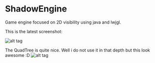 # ShadowEngine
Game engine focused on 2D visibility using java and lwjgl.

This is the latest screenshot:

![alt tag](http://i.imgur.com/bJdP9CN.jpg)

The QuadTree is quite nice. Well i do not use it in that depth but this look awesome :D
![alt tag](http://i.imgur.com/fCQkNMu.png)
